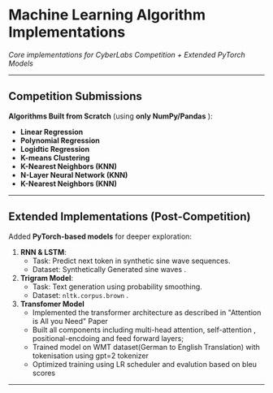 # Machine Learning Algorithm Implementations   
*Core implementations for CyberLabs Competition + Extended PyTorch Models*

---

##  Competition Submissions 
**Algorithms Built from Scratch** (using **only NumPy/Pandas** ):  
- **Linear Regression**  
- **Polynomial Regression**  
- **Logidtic Regression**  
- **K-means Clustering**  
- **K-Nearest Neighbors (KNN)**  
- **N-Layer Neural Network (KNN)**  
- **K-Nearest Neighbors (KNN)**  

 

---

##  Extended Implementations (Post-Competition)  
Added **PyTorch-based models** for deeper exploration:  
1. **RNN & LSTM**:  
   - Task: Predict next token in synthetic sine wave sequences.  
   - Dataset: Synthetically Generated sine waves .  
2. **Trigram Model**:  
   - Task: Text generation using probability smoothing.  
   - Dataset: `nltk.corpus.brown` .
3. **Transfomer Model**
   - Implemented the transformer architecture as described in "Attention is All you Need" Paper
   - Built all components including multi-head attention, self-attention , positional-encdoing and feed forward layers;
   - Trained model on WMT dataset(German to English Translation) with tokenisation using gpt=2 tokenizer
   - Optimized training using LR scheduler and evalution based on bleu scores
   
     

---
